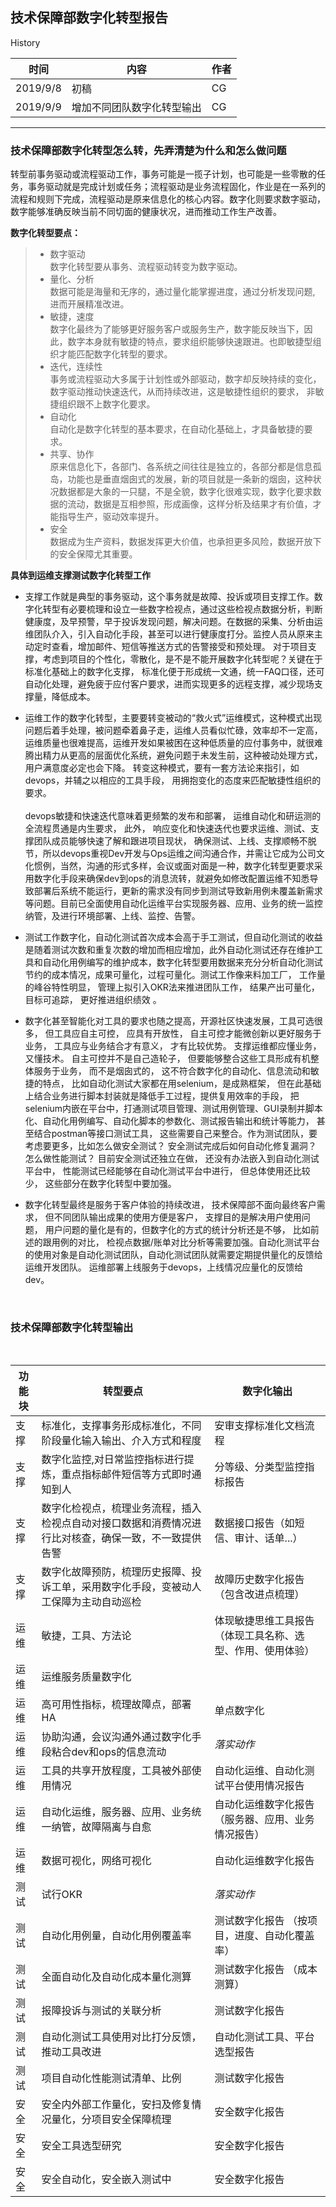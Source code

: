 
## 技术保障部数字化转型报告

History

时间 | 内容 | 作者
--- | --- | ---
2019/9/8 | 初稿 | CG
2019/9/9 | 增加不同团队数字化转型输出 | CG

---

### 技术保障部数字化转型怎么转，先弄清楚为什么和怎么做问题

转型前事务驱动或流程驱动工作，事务可能是一揽子计划，也可能是一些零散的任务，事务驱动就是完成计划或任务；流程驱动是业务流程固化，作业是在一系列的流程和规则下完成，流程驱动是原来信息化的核心内容。数字化则要求数字驱动，数字能够准确反映当前不同切面的健康状况，进而推动工作生产改善。

**数字化转型要点：**

> -	数字驱动
<br>数字化转型要从事务、流程驱动转变为数字驱动。
> -	量化、分析
<br>数据可能是海量和无序的，通过量化能掌握进度，通过分析发现问题, 进而开展精准改进。
> -	敏捷，速度
<br>数字化最终为了能够更好服务客户或服务生产，数字能反映当下，因此，数字本身就有敏捷的特点，要求组织能够快速跟进。也即敏捷型组织才能匹配数字化转型的要求。
> -	迭代，连续性
<br>事务或流程驱动大多属于计划性或外部驱动，数字却反映持续的变化，数字驱动推动快速迭代，从而持续改进，这是敏捷性组织的要求， 非敏捷组织跟不上数字化要求。 
> -	自动化
<br>自动化是数字化转型的基本要求，在自动化基础上，才具备敏捷的要求。
> -	共享、协作
<br>原来信息化下，各部门、各系统之间往往是独立的，各部分都是信息孤岛，功能也是垂直烟囱式的发展，新的项目就是一条新的烟囱，这种状况数据都是大象的一只腿，不是全貌，数字化很难实现，数字化要求数据的流动，数据是互相参照，形成画像，这样分析及结果才有价值，才能指导生产，驱动效率提升。
> -	安全
<br>数据成为生产资料，数据发挥更大价值，也承担更多风险，数据开放下的安全保障尤其重要。

**具体到运维支撑测试数字化转型工作**
- 支撑工作就是典型的事务驱动，这个事务就是故障、投诉或项目支撑工作。数字化转型有必要梳理和设立一些数字检视点，通过这些检视点数据分析，判断健康度，及早预警，早于投诉发现问题，解决问题。在数据的采集、分析由运维团队介入，引入自动化手段，甚至可以进行健康度打分。监控人员从原来主动定时查看，增加邮件、短信等推送方式的告警接受和预处理。 对于项目支撑，考虑到项目的个性化，零散化，是不是不能开展数字化转型呢？关键在于标准化基础上的数字化支撑， 标准化便于形成统一文通，统一FAQ口径，还可自动化处理，避免疲于应付客户要求，进而实现更多的远程支撑，减少现场支撑量，降低成本。

- 运维工作的数字化转型，主要要转变被动的“救火式”运维模式，这种模式出现问题后着手处理，被问题牵着鼻子走，运维人员看似忙碌，效率却不一定高，运维质量也很难提高，运维开发如果被困在这种低质量的应付事务中，就很难腾出精力从更高的层面优化系统，避免问题于未发生前，这种被动处理方式，用户满意度必定也会下降。 转变这种模式，要有一套方法论来指引，如devops，并辅之以相应的工具手段， 用拥抱变化的态度来匹配敏捷性组织的要求。 <br><br> devops敏捷和快速迭代意味着更频繁的发布和部署， 运维自动化和研运测的全流程贯通是内生要求， 此外， 响应变化和快速迭代也要求运维、测试、支撑团队成员能够快速了解和跟进项目现状， 确保测试、上线、支撑顺畅不脱节，所以devops重视Dev开发与Ops运维之间沟通合作，并需让它成为公司文化惯例，当然，沟通的形式多样，会议或面对面是一种，数字化转型更要求采用数字化手段来确保dev到ops的消息流转，就避免如修改配置运维不知悉导致部署后系统不能运行，更新的需求没有同步到测试导致新用例未覆盖新需求等问题。目前已全面使用自动化运维平台实现服务器、应用、业务的统一监控纳管，及进行环境部署、上线、监控、告警。

- 测试工作数字化，自动化测试首次成本会高于手工测试，但自动化测试的收益是随着测试次数和重复次数的增加而相应增加，此外自动化测试还存在维护工具和自动化用例编写的维护成本，数字化转型要用数据来充分分析自动化测试节约的成本情况，成果可量化，过程可量化。测试工作像来料加工厂， 工作量的峰谷特性明显， 管理上拟引入OKR法来推进团队工作， 结果产出可量化， 目标可追踪， 更好推进组织绩效 。

- 数字化甚至智能化对工具的要求也随之提高，开源社区快速发展，工具可选很多， 但工具应自主可控， 应具有开放性， 自主可控才能微创新以更好服务于业务， 工具应与业务结合才有意义， 才有比较优势。 支撑运维都应懂业务， 又懂技术。 自主可控并不是自己造轮子， 但要能够整合这些工具形成有机整体服务于业务， 而不是烟囱式的， 这不符合数字化的自动化、信息流动和敏捷的特点， 比如自动化测试大家都在用selenium，是成熟框架， 但在此基础上结合业务进行脚本封装就是降低手工过程，提供复用效率的手段， 把selenium内嵌在平台中，打通测试项目管理、测试用例管理、GUI录制并脚本化、自动化用例编写、自动化脚本的参数化、测试报告输出和统计等能力， 甚至结合postman等接口测试工具， 这些需要自己来整合。作为测试团队，要考虑要更多，比如怎么做安全测试？ 安全测试完成后如何自动化修复漏洞？ 怎么做性能测试？ 目前安全测试还独立在做， 还没有办法嵌入到自动化测试平台中， 性能测试已经能够在自动化测试平台中进行， 但总体使用还比较少， 这些部分在数字化转型中要加强。 

- 数字化转型最终是服务于客户体验的持续改进， 技术保障部不面向最终客户需求， 但不同团队输出成果的使用方便是客户， 支撑目的是解决用户使用问题， 用户问题的量化是有的，但数字化的方式的统计分析还是不够， 比如前述的跟用例的对比， 检视点数据/账单对比分析等需要加强。自动化测试平台的使用对象是自动化测试团队，自动化测试团队就需要定期提供量化的反馈给运维开发团队。 运维部署上线服务于devops，上线情况应量化的反馈给dev。
<br>

### 技术保障部数字化转型输出
<br>

功能块 | 转型要点 | 数字化输出
---- | ---- | ----
支撑 | 标准化，支撑事务形成标准化，不同阶段量化输入输出、介入方式和程度 | 安审支撑标准化文档流程
支撑 | 数字化监控,对日常监控指标进行提炼，重点指标邮件短信等方式即时通知到人 |  分等级、分类型监控指标报告
支撑 | 数字化检视点，梳理业务流程，插入检视点自动对接口数据和消费情况进行比对核查，确保一致，不一致提供告警 | 数据接口报告（如短信、审计、话单...）
支撑 | 数字化故障预防，梳理历史报障、投诉工单，采用数字化手段，变被动人工保障为主动自动巡检 | 故障历史数字化报告（包含改进点梳理）
运维 | 敏捷，工具、方法论 | 体现敏捷思维工具报告（体现工具名称、选型、作用、使用体验）
运维 | 运维服务质量数字化 | 
运维 | 高可用性指标，梳理故障点，部署HA | 单点数字化
运维 | 协助沟通，会议沟通外通过数字化手段粘合dev和ops的信息流动 | *落实动作*
运维 | 工具的共享开放程度，工具被外部使用情况 | 自动化运维、自动化测试平台使用情况报告
运维 | 自动化运维，服务器、应用、业务统一纳管，故障隔离与自愈 | 自动化运维数字化报告 （服务器、应用、业务情况报告）
运维 | 数据可视化，网络可视化 | 自动化运维数字化报告
测试 | 试行OKR | *落实动作*
测试 | 自动化用例量，自动化用例覆盖率 | 测试数字化报告 （按项目，进度、自动化覆盖率）
测试 | 全面自动化及自动化成本量化测算 | 测试数字化报告 （成本测算）
测试 | 报障投诉与测试的关联分析 | 测试数字化报告
测试 | 自动化测试工具使用对比打分反馈，推动工具改进 | 自动化测试工具、平台选型报告
测试 | 项目自动化性能测试清单、比例 | 测试数字化报告
安全 | 安全内外部工作量化，安扫及修复情况量化，分项目安全保障梳理 | 安全数字化报告
安全 | 安全工具选型研究 | 安全数字化报告
安全 | 安全自动化，安全嵌入测试中 | 安全数字化报告
<br>


